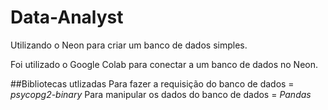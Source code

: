 # Data-Analyst
Utilizando o Neon para criar um banco de dados simples.

Foi utilizado o Google Colab para conectar a um banco de dados no Neon.


##Bibliotecas utlizadas
Para fazer a requisição do banco de dados = *psycopg2-binary*
Para manipular os dados do banco de dados = *Pandas*
